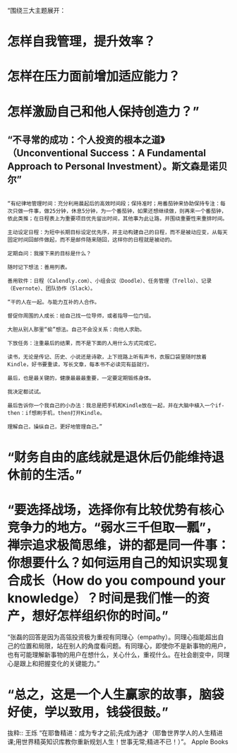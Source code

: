 “围绕三大主题展开：

# 怎样自我管理，提升效率？

# 怎样在压力面前增加适应能力？

# 怎样激励自己和他人保持创造力？”

## “不寻常的成功：个人投资的根本之道》（Unconventional Success：A Fundamental Approach to Personal Investment）。斯文森是诺贝尔”

```

“有纪律地管理时间：充分利用晨起后的高效时间段；保持准时；用番茄钟来协助保持专注：每次只做一件事，做25分钟，休息5分钟，为一个番茄钟，如果还想继续做，则再来一个番茄钟，依此类推；在日程表上为重要项目优先留出时间，其他事为此让路，并围绕重要性来重排时间。

主动设定日程：为短中长期目标设定优先序，并主动构建自己的日程，而不是被动应变，从每天固定时间回邮件做起，而不是邮件随来随回，这样你的日程就是被动的。

定期自问：我接下来的目标是什么？

随时记下想法：善用列表。

善用软件：日程（Calendly.com）、小组会议（Doodle）、任务管理（Trello）、记录（Evernote）、团队协作（Slack）。

“干的人在一起。与能力互补的人合作。

督促你周围的人成长：给自己找一位导师，或者指导一位门徒。

大胆从别人那里“偷”想法。自己不会没关系：向他人求助。

下放任务：注重最后的结果，而不是下面的人用什么方式完成它。

读书，无论是传记、历史、小说还是诗歌，上下班路上听有声书，衣服口袋里随时放着Kindle，好书要重读，写长文章，每本书不必读完有益就行。

最后，也是最关键的，健康最最最重要，一定要定期锻练身体。

我决定都试试。

最后告诉你一个我自己的小办法：我总是把手机和Kindle放在一起，并在大脑中植入一个if-then：if想刷手机，then打开Kindle。

理解自己，操纵自己，更好地管理自己。”
```

# “财务自由的底线就是退休后仍能维持退休前的生活。”

# “要选择战场，选择你有比较优势有核心竞争力的地方。“弱水三千但取一瓢”，禅宗追求极简思维，讲的都是同一件事：你想要什么？如何运用自己的知识实现复合成长（How do you compound your knowledge）？时间是我们惟一的资产，想好怎样组织你的时间。”

“张磊的回答是因为高瓴投资极为重视有同理心（empathy）。同理心指能超出自己的位置和局限，站在别人的角度看问题。有同理心，即使你不是新事物的用户，也有可能理解新事物的用户在想什么，关心什么，重视什么。在社会剧变中，同理心是跟上和把握变化的关键能力。”

# “总之，这是一个人生赢家的故事，脑袋好使，学以致用，钱袋很鼓。”

抜粋:: 王烁  “在耶鲁精进：成为专才之前;先成为通才（耶鲁世界学人的人生精进课;用世界精英知识库教你重新规划人生！世事无常;精进不已！）”。 Apple Books  
